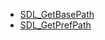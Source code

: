 <!-- BEGIN CATEGORY LIST -->
- [SDL_GetBasePath](SDL_GetBasePath.md)
- [SDL_GetPrefPath](SDL_GetPrefPath.md)
<!-- END CATEGORY LIST -->
